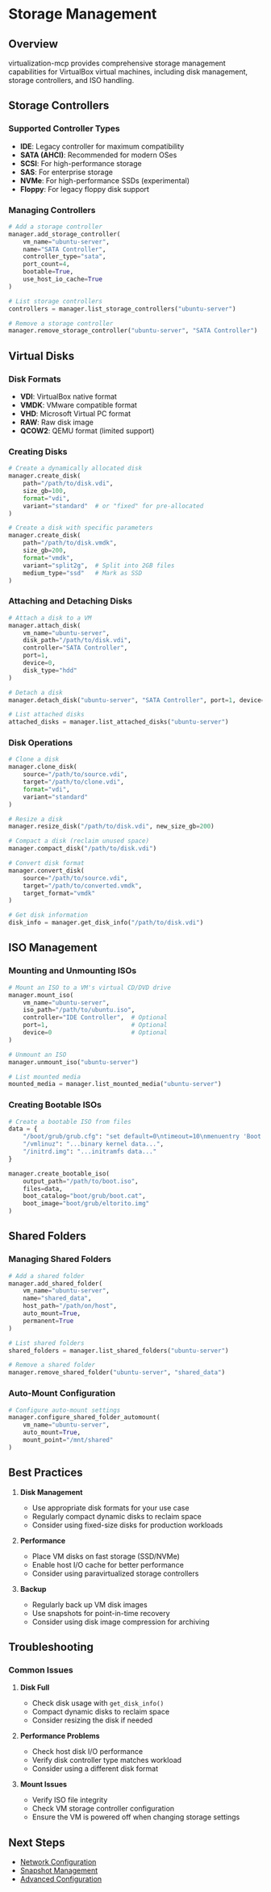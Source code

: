 # Storage Management

## Overview

virtualization-mcp provides comprehensive storage management capabilities for VirtualBox virtual machines, including disk management, storage controllers, and ISO handling.

## Storage Controllers

### Supported Controller Types

- **IDE**: Legacy controller for maximum compatibility
- **SATA (AHCI)**: Recommended for modern OSes
- **SCSI**: For high-performance storage
- **SAS**: For enterprise storage
- **NVMe**: For high-performance SSDs (experimental)
- **Floppy**: For legacy floppy disk support

### Managing Controllers

```python
# Add a storage controller
manager.add_storage_controller(
    vm_name="ubuntu-server",
    name="SATA Controller",
    controller_type="sata",
    port_count=4,
    bootable=True,
    use_host_io_cache=True
)

# List storage controllers
controllers = manager.list_storage_controllers("ubuntu-server")

# Remove a storage controller
manager.remove_storage_controller("ubuntu-server", "SATA Controller")
```

## Virtual Disks

### Disk Formats

- **VDI**: VirtualBox native format
- **VMDK**: VMware compatible format
- **VHD**: Microsoft Virtual PC format
- **RAW**: Raw disk image
- **QCOW2**: QEMU format (limited support)

### Creating Disks

```python
# Create a dynamically allocated disk
manager.create_disk(
    path="/path/to/disk.vdi",
    size_gb=100,
    format="vdi",
    variant="standard"  # or "fixed" for pre-allocated
)

# Create a disk with specific parameters
manager.create_disk(
    path="/path/to/disk.vmdk",
    size_gb=200,
    format="vmdk",
    variant="split2g",  # Split into 2GB files
    medium_type="ssd"   # Mark as SSD
)
```

### Attaching and Detaching Disks

```python
# Attach a disk to a VM
manager.attach_disk(
    vm_name="ubuntu-server",
    disk_path="/path/to/disk.vdi",
    controller="SATA Controller",
    port=1,
    device=0,
    disk_type="hdd"
)

# Detach a disk
manager.detach_disk("ubuntu-server", "SATA Controller", port=1, device=0)

# List attached disks
attached_disks = manager.list_attached_disks("ubuntu-server")
```

### Disk Operations

```python
# Clone a disk
manager.clone_disk(
    source="/path/to/source.vdi",
    target="/path/to/clone.vdi",
    format="vdi",
    variant="standard"
)

# Resize a disk
manager.resize_disk("/path/to/disk.vdi", new_size_gb=200)

# Compact a disk (reclaim unused space)
manager.compact_disk("/path/to/disk.vdi")

# Convert disk format
manager.convert_disk(
    source="/path/to/source.vdi",
    target="/path/to/converted.vmdk",
    target_format="vmdk"
)

# Get disk information
disk_info = manager.get_disk_info("/path/to/disk.vdi")
```

## ISO Management

### Mounting and Unmounting ISOs

```python
# Mount an ISO to a VM's virtual CD/DVD drive
manager.mount_iso(
    vm_name="ubuntu-server",
    iso_path="/path/to/ubuntu.iso",
    controller="IDE Controller",  # Optional
    port=1,                       # Optional
    device=0                      # Optional
)

# Unmount an ISO
manager.unmount_iso("ubuntu-server")

# List mounted media
mounted_media = manager.list_mounted_media("ubuntu-server")
```

### Creating Bootable ISOs

```python
# Create a bootable ISO from files
data = {
    "/boot/grub/grub.cfg": "set default=0\ntimeout=10\nmenuentry 'Boot' {\n    linux /vmlinuz root=/dev/sda1\n    initrd /initrd.img\n}",
    "/vmlinuz": "...binary kernel data...",
    "/initrd.img": "...initramfs data..."
}

manager.create_bootable_iso(
    output_path="/path/to/boot.iso",
    files=data,
    boot_catalog="boot/grub/boot.cat",
    boot_image="boot/grub/eltorito.img"
)
```

## Shared Folders

### Managing Shared Folders

```python
# Add a shared folder
manager.add_shared_folder(
    vm_name="ubuntu-server",
    name="shared_data",
    host_path="/path/on/host",
    auto_mount=True,
    permanent=True
)

# List shared folders
shared_folders = manager.list_shared_folders("ubuntu-server")

# Remove a shared folder
manager.remove_shared_folder("ubuntu-server", "shared_data")
```

### Auto-Mount Configuration

```python
# Configure auto-mount settings
manager.configure_shared_folder_automount(
    vm_name="ubuntu-server",
    auto_mount=True,
    mount_point="/mnt/shared"
)
```

## Best Practices

1. **Disk Management**
   - Use appropriate disk formats for your use case
   - Regularly compact dynamic disks to reclaim space
   - Consider using fixed-size disks for production workloads

2. **Performance**
   - Place VM disks on fast storage (SSD/NVMe)
   - Enable host I/O cache for better performance
   - Consider using paravirtualized storage controllers

3. **Backup**
   - Regularly back up VM disk images
   - Use snapshots for point-in-time recovery
   - Consider using disk image compression for archiving

## Troubleshooting

### Common Issues

1. **Disk Full**
   - Check disk usage with `get_disk_info()`
   - Compact dynamic disks to reclaim space
   - Consider resizing the disk if needed

2. **Performance Problems**
   - Check host disk I/O performance
   - Verify disk controller type matches workload
   - Consider using a different disk format

3. **Mount Issues**
   - Verify ISO file integrity
   - Check VM storage controller configuration
   - Ensure the VM is powered off when changing storage settings

## Next Steps

- [Network Configuration](../concepts/network_configuration.md)
- [Snapshot Management](../concepts/snapshot_management.md)
- [Advanced Configuration](../advanced/performance_tuning.md)



